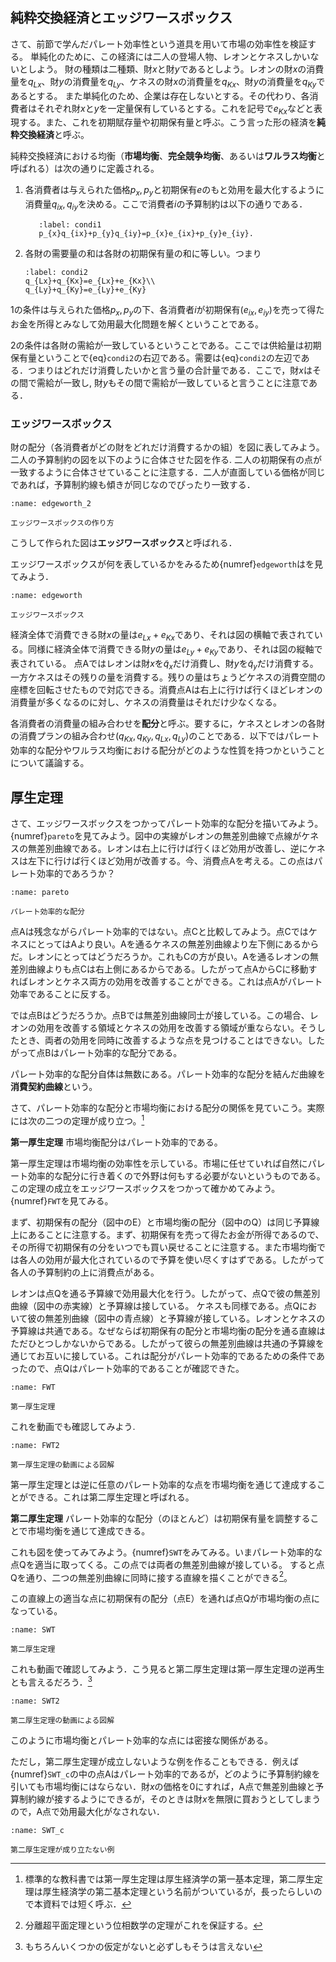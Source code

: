 
 ## 純粋交換経済とエッジワースボックス

 さて、前節で学んだパレート効率性という道具を用いて市場の効率性を検証する。
    単純化のために、この経済には二人の登場人物、レオンとケネスしかいないとしよう。 
    財の種類は二種類、財$x$と財$y$であるとしよう。レオンの財$x$の消費量を$q_{Lx}$、財$y$の消費量を$q_{Ly}$、ケネスの財$x$の消費量を$q_{Kx}$、財$y$の消費量を$q_{Ky}$であるとする。
    また単純化のため、企業は存在しないとする。その代わり、各消費者はそれぞれ財$x$と$y$を一定量保有しているとする。これを記号で$e_{Kx}$などと表現する。また、これを初期賦存量や初期保有量と呼ぶ。こう言った形の経済を**純粋交換経済**と呼ぶ。
 
 純粋交換経済における均衡（**市場均衡**、**完全競争均衡**、あるいは**ワルラス均衡**と呼ばれる）は次の通りに定義される。
 
 1. 各消費者は与えられた価格$p_{x}, p_{y}$と初期保有$e$のもと効用を最大化するように消費量$q_{ix},q_{iy}$を決める。ここで消費者$i$の予算制約は以下の通りである．
      ```{math}
         :label: condi1
         p_{x}q_{ix}+p_{y}q_{iy}=p_{x}e_{ix}+p_{y}e_{iy}.
      ```  
1. 各財の需要量の和は各財の初期保有量の和に等しい。つまり
      ```{math}
      :label: condi2
      q_{Lx}+q_{Kx}=e_{Lx}+e_{Kx}\\
      q_{Ly}+q_{Ky}=e_{Ly}+e_{Ky}
      ```  
         

1の条件は与えられた価格$p_x,p_y$の下、各消費者$i$が初期保有$(e_{ix},e_{iy})$を売って得たお金を所得とみなして効用最大化問題を解くということである。
 

2の条件は各財の需給が一致しているということである。ここでは供給量は初期保有量ということで{eq}`condi2`の右辺である。需要は{eq}`condi2`の左辺である．つまりはどれだけ消費したいかと言う量の合計量である．ここで，財$x$はその間で需給が一致し, 財$y$もその間で需給が一致していると言うことに注意である．
 
  
 
 ### エッジワースボックス
  財の配分（各消費者がどの財をどれだけ消費するかの組）を図に表してみよう。二人の予算制約の図を以下のように合体させた図を作る. 二人の初期保有の点が一致するように合体させていることに注意する．二人が直面している価格が同じであれば，予算制約線も傾きが同じなのでぴったり一致する．

```{figure} ch4_img/GE_edgeworth_anime.gif
:name: edgeworth_2

エッジワースボックスの作り方
```
こうして作られた図は**エッジワースボックス**と呼ばれる．
  
エッジワースボックスが何を表しているかをみるため{numref}`edgeworth`はを見てみよう．
```{figure} ch4_img/edgeworth.svg
:name: edgeworth

エッジワースボックス
```

経済全体で消費できる財$x$の量は$e_{Lx}+e_{Kx}$であり、それは図の横軸で表されている。同様に経済全体で消費できる財$y$の量は$e_{Ly}+e_{Ky}$であり、それは図の縦軸で表されている。
点Aではレオンは財$x$を$\tilde q_{x}$だけ消費し、財$y$を$\tilde q_{y}$だけ消費する。一方ケネスはその残りの量を消費する。残りの量はちょうどケネスの消費空間の座標を回転させたもので対応できる。消費点Aは右上に行けば行くほどレオンの消費量が多くなるのに対し、ケネスの消費量はそれだけ少なくなる。

各消費者の消費量の組み合わせを**配分**と呼ぶ。要するに，ケネスとレオンの各財の消費プランの組み合わせ$(q_{Kx}, q_{Ky},q_{Lx}, q_{Ly})$のことである．以下ではパレート効率的な配分やワルラス均衡における配分がどのような性質を持つかということについて議論する。

 
 ## 厚生定理
 さて、エッジワースボックスをつかってパレート効率的な配分を描いてみよう。{numref}`pareto`を見てみよう。図中の実線がレオンの無差別曲線で点線がケネスの無差別曲線である。レオンは右上に行けば行くほど効用が改善し、逆にケネスは左下に行けば行くほど効用が改善する。今、消費点Aを考える。この点はパレート効率的であろうか？
```{figure} ch4_img/pareto.svg
:name: pareto

パレート効率的な配分
```

点Aは残念ながらパレート効率的ではない。点Cと比較してみよう。点CではケネスにとってはAより良い。Aを通るケネスの無差別曲線より左下側にあるからだ。レオンにとってはどうだろうか。これもCの方が良い。Aを通るレオンの無差別曲線よりも点Cは右上側にあるからである。したがって点AからCに移動すればレオンとケネス両方の効用を改善することができる。これは点Aがパレート効率であることに反する。

では点Bはどうだろうか。点Bでは無差別曲線同士が接している。この場合、レオンの効用を改善する領域とケネスの効用を改善する領域が重ならない。そうしたとき、両者の効用を同時に改善するような点を見つけることはできない。したがって点Bはパレート効率的な配分である。

パレート効率的な配分自体は無数にある。パレート効率的な配分を結んだ曲線を**消費契約曲線**という。

さて、パレート効率的な配分と市場均衡における配分の関係を見ていこう。実際には次の二つの定理が成り立つ。[^note]

[^note]: 標準的な教科書では第一厚生定理は厚生経済学の第一基本定理，第二厚生定理は厚生経済学の第二基本定理という名前がついているが，長ったらしいので本資料では短く呼ぶ．
 
 

**第一厚生定理** 市場均衡配分はパレート効率的である。 
 
 第一厚生定理は市場均衡の効率性を示している。市場に任せていれば自然にパレート効率的な配分に行き着くので外野は何もする必要がないというものである。この定理の成立をエッジワースボックスをつかって確かめてみよう。{numref}`FWT`を見てみる。
 
 まず、初期保有の配分（図中のE）と市場均衡の配分（図中のQ）は同じ予算線上にあることに注意する。まず、初期保有を売って得たお金が所得であるので、その所得で初期保有の分をいつでも買い戻せることに注意する。また市場均衡では各人の効用が最大化されているので予算を使い尽くすはずである。したがって各人の予算制約の上に消費点がある。
 
 レオンは点Qを通る予算線で効用最大化を行う。したがって、点Qで彼の無差別曲線（図中の赤実線）と予算線は接している。
 ケネスも同様である。点Qにおいて彼の無差別曲線（図中の青点線）と予算線が接している。レオンとケネスの予算線は共通である。なぜならば初期保有の配分と市場均衡の配分を通る直線はただひとつしかないからである。したがって彼らの無差別曲線は共通の予算線を通じてお互いに接している。これは配分がパレート効率的であるための条件であったので、点Qはパレート効率的であることが確認できた。

 
```{figure} ch4_img/FWT.svg
:name: FWT

第一厚生定理
```
これを動画でも確認してみよう.

```{figure} ch4_img/GE_FWT.gif
:name: FWT2

第一厚生定理の動画による図解
```
 


第一厚生定理とは逆に任意のパレート効率的な点を市場均衡を通じて達成することができる。これは第二厚生定理と呼ばれる。

**第二厚生定理** パレート効率的な配分（のほとんど）は初期保有量を調整することで市場均衡を通じて達成できる。

これも図を使ってみてみよう。{numref}`SWT`をみてみる。いまパレート効率的な点Qを適当に取ってくる。この点では両者の無差別曲線が接している。
すると点Qを通り、二つの無差別曲線に同時に接する直線を描くことができる[^note3]。

[^note3]: 分離超平面定理という位相数学の定理がこれを保証する。

この直線上の適当な点に初期保有の配分（点E）を通れば点Qが市場均衡の点になっている。
```{figure} ch4_img/SWT.svg
:name: SWT

第二厚生定理
```

これも動画で確認してみよう．こう見ると第二厚生定理は第一厚生定理の逆再生とも言えるだろう．[^note4]

[^note4]: もちろんいくつかの仮定がないと必ずしもそうは言えない

```{figure} ch4_img/GE_SWT.gif
:name: SWT2

第二厚生定理の動画による図解
```


このように市場均衡とパレート効率的な点には密接な関係がある。


ただし，第二厚生定理が成立しないような例を作ることもできる．例えば{numref}`SWT_c`の中の点Aはパレート効率的であるが，どのように予算制約線を引いても市場均衡にはならない．財$x$の価格を0にすれば，A点で無差別曲線と予算制約線が接するようにできるが，そのときは財$x$を無限に買おうとしてしまうので，A点で効用最大化がなされない．

```{figure} ch4_img/SWT_c.svg
:name: SWT_c

第二厚生定理が成り立たない例
```
